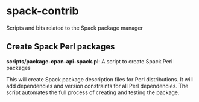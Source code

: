 # spack-contrib
Scripts and bits related to the Spack package manager

## Create Spack Perl packages

**scripts/package-cpan-api-spack.pl**: A script to create Spack Perl packages

This will create Spack package description files for Perl distributions.
It will add dependencies and version constraints for all Perl dependencies.
The script automates the full process of creating and testing the package.
